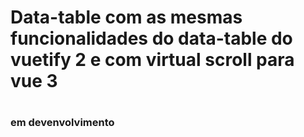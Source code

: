 # Data-table com as mesmas funcionalidades do data-table do vuetify 2 e com virtual scroll para vue 3

#

### em devenvolvimento
